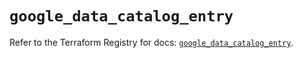 # `google_data_catalog_entry`

Refer to the Terraform Registry for docs: [`google_data_catalog_entry`](https://registry.terraform.io/providers/hashicorp/google/6.47.0/docs/resources/data_catalog_entry).
